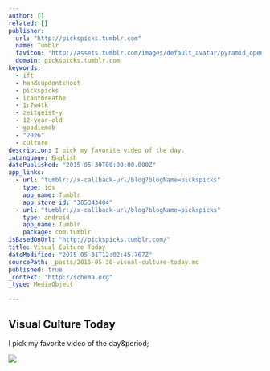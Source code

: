 ```yaml
---
author: []
related: []
publisher:
  url: "http://pickspicks.tumblr.com"
  name: Tumblr
  favicon: "http://assets.tumblr.com/images/default_avatar/pyramid_open_128.png"
  domain: pickspicks.tumblr.com
keywords:
  - ift
  - handsupdontshoot
  - pickspicks
  - icantbreathe
  - 1r7w4tk
  - zeitgeist-y
  - 12-year-old
  - goodiemob
  - "2026"
  - culture
description: I pick my favorite video of the day.
inLanguage: English
datePublished: "2015-05-30T00:00:00.000Z"
app_links:
  - url: "tumblr://x-callback-url/blog?blogName=pickspicks"
    type: ios
    app_name: Tumblr
    app_store_id: "305343404"
  - url: "tumblr://x-callback-url/blog?blogName=pickspicks"
    type: android
    app_name: Tumblr
    package: com.tumblr
isBasedOnUrl: "http://pickspicks.tumblr.com/"
title: Visual Culture Today
dateModified: "2015-05-31T12:02:45.767Z"
sourcePath: _posts/2015-05-30-visual-culture-today.md
published: true
_context: "http://schema.org"
_type: MediaObject

---
```

<article style=""><h1>Visual Culture Today</h1><p>I pick my favorite video of the day&amp;period;</p><img src="http://assets.tumblr.com/images/default_avatar/pyramid_open_128.png" /></article>